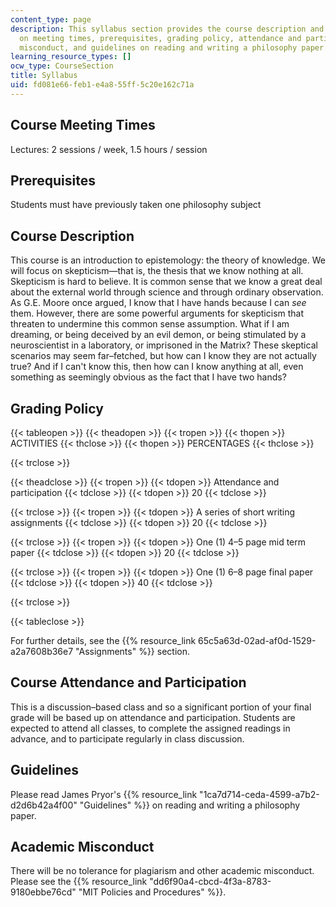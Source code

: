 ```yaml
---
content_type: page
description: This syllabus section provides the course description and information
  on meeting times, prerequisites, grading policy, attendance and participation, academic
  misconduct, and guidelines on reading and writing a philosophy paper.
learning_resource_types: []
ocw_type: CourseSection
title: Syllabus
uid: fd081e66-feb1-e4a8-55ff-5c20e162c71a
---
```


Course Meeting Times
--------------------

Lectures: 2 sessions / week, 1.5 hours / session

Prerequisites
-------------

Students must have previously taken one philosophy subject

Course Description
------------------

This course is an introduction to epistemology: the theory of knowledge. We will focus on skepticism—that is, the thesis that we know nothing at all. Skepticism is hard to believe. It is common sense that we know a great deal about the external world through science and through ordinary observation. As G.E. Moore once argued, I know that I have hands because I can _see_ them. However, there are some powerful arguments for skepticism that threaten to undermine this common sense assumption. What if I am dreaming, or being deceived by an evil demon, or being stimulated by a neuroscientist in a laboratory, or imprisoned in the Matrix? These skeptical scenarios may seem far–fetched, but how can I know they are not actually true? And if I can't know this, then how can I know anything at all, even something as seemingly obvious as the fact that I have two hands?

Grading Policy
--------------

{{< tableopen >}}
{{< theadopen >}}
{{< tropen >}}
{{< thopen >}}
ACTIVITIES
{{< thclose >}}
{{< thopen >}}
PERCENTAGES
{{< thclose >}}

{{< trclose >}}

{{< theadclose >}}
{{< tropen >}}
{{< tdopen >}}
Attendance and participation
{{< tdclose >}}
{{< tdopen >}}
20
{{< tdclose >}}

{{< trclose >}}
{{< tropen >}}
{{< tdopen >}}
A series of short writing assignments
{{< tdclose >}}
{{< tdopen >}}
20
{{< tdclose >}}

{{< trclose >}}
{{< tropen >}}
{{< tdopen >}}
One (1) 4–5 page mid term paper
{{< tdclose >}}
{{< tdopen >}}
20
{{< tdclose >}}

{{< trclose >}}
{{< tropen >}}
{{< tdopen >}}
One (1) 6–8 page final paper
{{< tdclose >}}
{{< tdopen >}}
40
{{< tdclose >}}

{{< trclose >}}

{{< tableclose >}}

For further details, see the {{% resource_link 65c5a63d-02ad-af0d-1529-a2a7608b36e7 "Assignments" %}} section.

Course Attendance and Participation
-----------------------------------

This is a discussion–based class and so a significant portion of your final grade will be based up on attendance and participation. Students are expected to attend all classes, to complete the assigned readings in advance, and to participate regularly in class discussion.

Guidelines
----------

Please read James Pryor's {{% resource_link "1ca7d714-ceda-4599-a7b2-d2d6b42a4f00" "Guidelines" %}} on reading and writing a philosophy paper.

Academic Misconduct
-------------------

There will be no tolerance for plagiarism and other academic misconduct. Please see the {{% resource_link "dd6f90a4-cbcd-4f3a-8783-9180ebbe76cd" "MIT Policies and Procedures" %}}.
